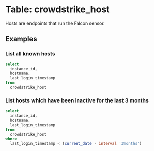 # Table: crowdstrike_host

Hosts are endpoints that run the Falcon sensor.

## Examples

### List all known hosts

```sql
select
  instance_id,
  hostname,
  last_login_timestamp
from
  crowdstrike_host
```

### List hosts which have been inactive for the last 3 months

```sql
select
  instance_id,
  hostname,
  last_login_timestamp
from
  crowdstrike_host
where
  last_login_timestamp < (current_date - interval '3months')
```
